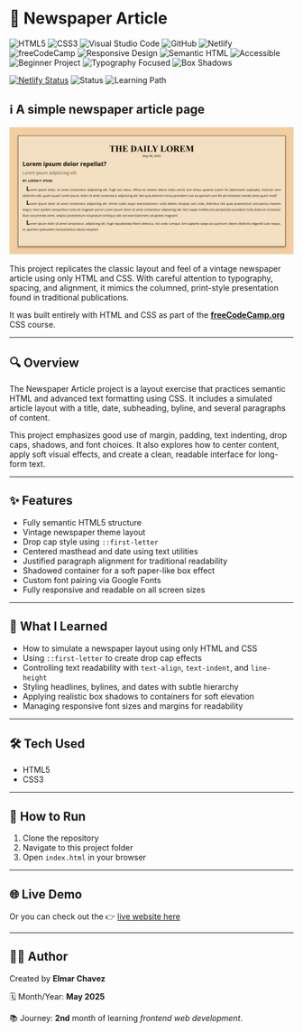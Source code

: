 # 📁 Newspaper Article

![HTML5](https://img.shields.io/badge/HTML5-E34F26?style=for-the-badge&logo=html5&logoColor=white)
![CSS3](https://img.shields.io/badge/CSS3-1572B6?style=for-the-badge&logo=css3&logoColor=white)
![Visual Studio Code](https://img.shields.io/badge/VS%20Code-007ACC?style=for-the-badge&logo=visual-studio-code&logoColor=white)
![GitHub](https://img.shields.io/badge/GitHub-181717?style=for-the-badge&logo=github&logoColor=white)
![Netlify](https://img.shields.io/badge/Netlify-00C7B7?style=for-the-badge&logo=netlify&logoColor=white)
![freeCodeCamp](https://img.shields.io/badge/freeCodeCamp-27273D?style=for-the-badge&logo=freecodecamp&logoColor=white)
![Responsive Design](https://img.shields.io/badge/Responsive%20Design-2196F3?style=for-the-badge&logo=responsive&logoColor=white)
![Semantic HTML](https://img.shields.io/badge/Semantic%20HTML-ff9800?style=for-the-badge)
![Accessible](https://img.shields.io/badge/Accessibility-A11Y-0052cc?style=for-the-badge)
![Beginner Project](https://img.shields.io/badge/Beginner%20Project-25D366?style=for-the-badge)
![Typography Focused](https://img.shields.io/badge/Typography-Focused-purple?style=for-the-badge)
![Box Shadows](https://img.shields.io/badge/Box%20Shadows-Elegant-informational?style=for-the-badge)

[![Netlify Status](https://api.netlify.com/api/v1/badges/47674e46-271a-4f1e-8590-c2887b53fb8d/deploy-status)](https://html-css-daily.netlify.app/build%20a%20newspaper%20article/)
![Status](https://img.shields.io/badge/status-complete-brightgreen)
![Learning Path](https://img.shields.io/badge/learning%20path-month%202-blue)

## ℹ️ A simple newspaper article page

![Screenshot of the project](./screenshot.png)

This project replicates the classic layout and feel of a vintage newspaper article using only HTML and CSS. With careful attention to typography, spacing, and alignment, it mimics the columned, print-style presentation found in traditional publications.

It was built entirely with HTML and CSS as part of the [**freeCodeCamp.org**](https://www.freecodecamp.org/learn/full-stack-developer/) CSS course.

---

## 🔍 Overview

The Newspaper Article project is a layout exercise that practices semantic HTML and advanced text formatting using CSS. It includes a simulated article layout with a title, date, subheading, byline, and several paragraphs of content.

This project emphasizes good use of margin, padding, text indenting, drop caps, shadows, and font choices. It also explores how to center content, apply soft visual effects, and create a clean, readable interface for long-form text.

---

## ✨ Features

- Fully semantic HTML5 structure
- Vintage newspaper theme layout
- Drop cap style using `::first-letter`
- Centered masthead and date using text utilities
- Justified paragraph alignment for traditional readability
- Shadowed container for a soft paper-like box effect
- Custom font pairing via Google Fonts
- Fully responsive and readable on all screen sizes

---

## 🧠 What I Learned

- How to simulate a newspaper layout using only HTML and CSS
- Using `::first-letter` to create drop cap effects
- Controlling text readability with `text-align`, `text-indent`, and `line-height`
- Styling headlines, bylines, and dates with subtle hierarchy
- Applying realistic box shadows to containers for soft elevation
- Managing responsive font sizes and margins for readability

---

## 🛠️ Tech Used

- HTML5
- CSS3

---

## 🚀 How to Run

1. Clone the repository
2. Navigate to this project folder
3. Open `index.html` in your browser

---

## 🌐 Live Demo

Or you can check out the 👉 [live website here](https://html-css-daily.netlify.app/build%20a%20newspaper%20article/)

---

## 🧑‍💻 Author

Created by **Elmar Chavez**

🗓️ Month/Year: **May 2025**

📚 Journey: **2nd** month of learning _frontend web development_.
